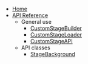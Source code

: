 * [Home]()
* [API Reference](API/api-reference.md)
  * General use
    * [CustomStageBuilder](API/CSL/CustomStageBuilder.md)
    * [CustomStageLoader](API/CSL/CustomStageLoader.md)
    * [CustomStageAPI](API/CSL/CustomStageAPI.md)
  * API classes
    * [StageBackground](API/StageBackground.md)